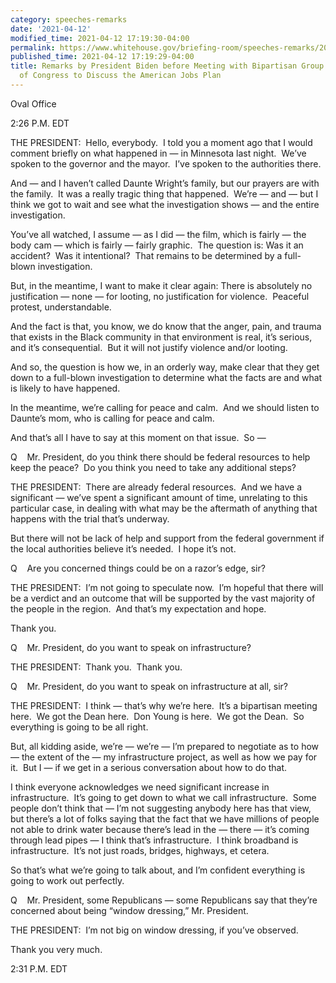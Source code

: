 ```yaml
---
category: speeches-remarks
date: '2021-04-12'
modified_time: 2021-04-12 17:19:30-04:00
permalink: https://www.whitehouse.gov/briefing-room/speeches-remarks/2021/04/12/remarks-by-president-biden-before-meeting-with-bipartisan-group-of-members-of-congress-to-discuss-the-american-jobs-plan/
published_time: 2021-04-12 17:19:29-04:00
title: Remarks by President Biden before Meeting with Bipartisan Group of Members
  of Congress to Discuss the American Jobs Plan
---
```

 
Oval Office

2:26 P.M. EDT

THE PRESIDENT:  Hello, everybody.  I told you a moment ago that I would
comment briefly on what happened in — in Minnesota last night.  We’ve
spoken to the governor and the mayor.  I’ve spoken to the authorities
there. 

And — and I haven’t called Daunte Wright’s family, but our prayers are
with the family.  It was a really tragic thing that happened.  We’re —
and — but I think we got to wait and see what the investigation shows —
and the entire investigation. 

You’ve all watched, I assume — as I did — the film, which is fairly —
the body cam — which is fairly — fairly graphic.  The question is: Was
it an accident?  Was it intentional?  That remains to be determined by a
full-blown investigation. 

But, in the meantime, I want to make it clear again: There is absolutely
no justification — none — for looting, no justification for violence. 
Peaceful protest, understandable. 

And the fact is that, you know, we do know that the anger, pain, and
trauma that exists in the Black community in that environment is real,
it’s serious, and it’s consequential.  But it will not justify violence
and/or looting. 

And so, the question is how we, in an orderly way, make clear that they
get down to a full-blown investigation to determine what the facts are
and what is likely to have happened. 

In the meantime, we’re calling for peace and calm.  And we should listen
to Daunte’s mom, who is calling for peace and calm. 

And that’s all I have to say at this moment on that issue.  So —

Q    Mr. President, do you think there should be federal resources to
help keep the peace?  Do you think you need to take any additional
steps?

THE PRESIDENT:  There are already federal resources.  And we have a
significant — we’ve spent a significant amount of time, unrelating to
this particular case, in dealing with what may be the aftermath of
anything that happens with the trial that’s underway. 

But there will not be lack of help and support from the federal
government if the local authorities believe it’s needed.  I hope it’s
not.

Q    Are you concerned things could be on a razor’s edge, sir?

THE PRESIDENT:  I’m not going to speculate now.  I’m hopeful that there
will be a verdict and an outcome that will be supported by the vast
majority of the people in the region.  And that’s my expectation and
hope. 

Thank you.

Q    Mr. President, do you want to speak on infrastructure? 

THE PRESIDENT:  Thank you.  Thank you. 

Q    Mr. President, do you want to speak on infrastructure at all, sir?

THE PRESIDENT:  I think — that’s why we’re here.  It’s a bipartisan
meeting here.  We got the Dean here.  Don Young is here.  We got the
Dean.  So everything is going to be all right. 

But, all kidding aside, we’re — we’re — I’m prepared to negotiate as to
how — the extent of the — my infrastructure project, as well as how we
pay for it.  But I — if we get in a serious conversation about how to do
that. 

I think everyone acknowledges we need significant increase in
infrastructure.  It’s going to get down to what we call infrastructure. 
Some people don’t think that — I’m not suggesting anybody here has that
view, but there’s a lot of folks saying that the fact that we have
millions of people not able to drink water because there’s lead in the —
there — it’s coming through lead pipes — I think that’s infrastructure. 
I think broadband is infrastructure.  It’s not just roads, bridges,
highways, et cetera. 

So that’s what we’re going to talk about, and I’m confident everything
is going to work out perfectly.

Q    Mr. President, some Republicans — some Republicans say that they’re
concerned about being “window dressing,” Mr. President.

THE PRESIDENT:  I’m not big on window dressing, if you’ve observed. 

Thank you very much. 

2:31 P.M. EDT
